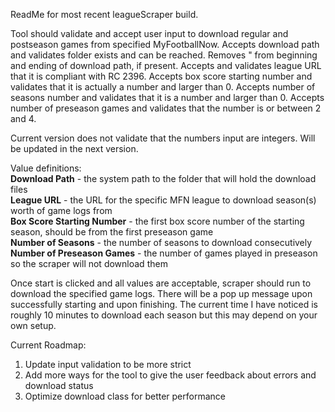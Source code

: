 ReadMe for most recent leagueScraper build. 

Tool should validate and accept user input to download regular and postseason games from specified MyFootballNow. Accepts 
download path and validates folder exists and can be reached. Removes " from beginning and ending of download path, if present.
Accepts and validates league URL that it is compliant with RC 2396. Accepts box score starting number and validates that
it is actually a number and larger than 0.  Accepts number of seasons number and validates that it is a number and larger
than 0. Accepts number of preseason games and validates that the number is or between 2 and 4.

Current version does not validate that the numbers input are integers. Will be updated in the next version. 

Value definitions:<br>
  <b>Download Path</b> - the system path to the folder that will hold the download files<br>
  <b>League URL</b> - the URL for the specific MFN league to download season(s) worth of game logs from<br>
  <b>Box Score Starting Number</b> - the first box score number of the starting season, should be from the first preseason game<br>
  <b>Number of Seasons</b> - the number of seasons to download consecutively<br>
  <b>Number of Preseason Games</b> - the number of games played in preseason so the scraper will not download them<br>

Once start is clicked and all values are acceptable, scraper should run to download the specified game logs. There will
be a pop up message upon successfully starting and upon finishing. The current time I have noticed is roughly 10 minutes
to download each season but this may depend on your own setup. 

Current Roadmap:
  1. Update input validation to be more strict
  2. Add more ways for the tool to give the user feedback about errors and download status
  3. Optimize download class for better performance
